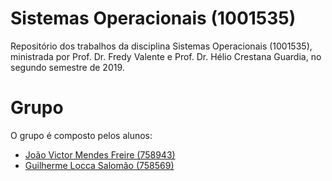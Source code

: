 # Sistemas Operacionais (1001535)
Repositório dos trabalhos da disciplina Sistemas Operacionais (1001535), ministrada por Prof. Dr. Fredy Valente e Prof. Dr. Hélio Crestana Guardia, no segundo semestre de 2019.

# Grupo
O grupo é composto pelos alunos:
- [João Victor Mendes Freire (758943)](https://github.com/joaovicmendes)
- [Guilherme Locca Salomão (758569)](https://github.com/Caotichazard)
